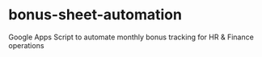 # bonus-sheet-automation
Google Apps Script to automate monthly bonus tracking for HR &amp; Finance operations
